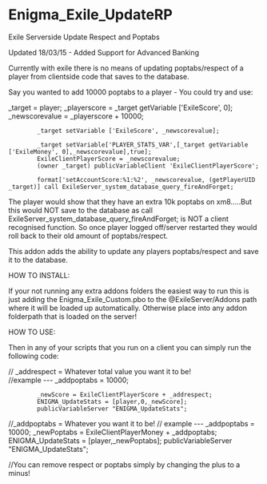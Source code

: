 # Enigma_Exile_UpdateRP
Exile Serverside Update Respect and Poptabs 

Updated 18/03/15 - Added Support for Advanced Banking


Currently with exile there is no means of updating poptabs/respect of a player from clientside code that saves to the database. 

Say you wanted to add 10000 poptabs to a player - You could try and use:

_target = player;
			_playerscore = _target getVariable ['ExileScore', 0];
			_newscorevalue = _playerscore + 10000;
			
			_target setVariable ['ExileScore', _newscorevalue];
			
			_target setVariable['PLAYER_STATS_VAR',[_target getVariable ['ExileMoney', 0],_newscorevalue],true];
			ExileClientPlayerScore = _newscorevalue;
			(owner _target) publicVariableClient 'ExileClientPlayerScore';
			
			format['setAccountScore:%1:%2', _newscorevalue, (getPlayerUID _target)] call ExileServer_system_database_query_fireAndForget;
The player would show that they have an extra 10k poptabs on xm8.....But this would NOT save to the database as call ExileServer_system_database_query_fireAndForget; is NOT a client recognised function. So once player logged off/server restarted they would roll back to their old amount of poptabs/respect.

This addon adds the ability to update any players poptabs/respect and save it to the database.



HOW TO INSTALL:

If your not running any extra addons folders the easiest way to run this is just adding the Enigma_Exile_Custom.pbo to the @ExileServer/Addons path where it will be loaded up automatically. Otherwise place into any addon folderpath that is loaded on the server!


HOW TO USE:


Then in any of your scripts that you run on a client you can simply run the following code:

//	_addrespect = Whatever total value you want it to be!		
//example --- _addpoptabs = 10000;

			_newScore = ExileClientPlayerScore + _addrespect;
			ENIGMA_UpdateStats = [player,0,_newScore];
			publicVariableServer "ENIGMA_UpdateStats";


//_addpoptabs = Whatever you want it to be!
//
example --- _addpoptabs = 10000;
			_newPoptabs = ExileClientPlayerMoney + _addpoptabs;
			ENIGMA_UpdateStats = [player,_newPoptabs];
			publicVariableServer "ENIGMA_UpdateStats";


//You can remove respect or poptabs simply by changing the plus to a minus!
